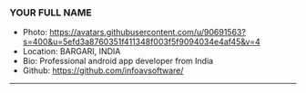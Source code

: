 ### YOUR FULL NAME
- Photo: https://avatars.githubusercontent.com/u/90691563?s=400&u=5efd3a8760351f411348f003f5f9094034e4af45&v=4
- Location: BARGARI, INDIA
- Bio: Professional android app developer from India
- Github: https://github.com/infoavsoftware/
***

